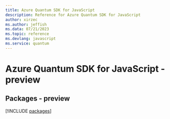 ```yaml
---
title: Azure Quantum SDK for JavaScript
description: Reference for Azure Quantum SDK for JavaScript
author: xirzec
ms.author: jeffish
ms.data: 07/21/2023
ms.topic: reference
ms.devlang: javascript
ms.service: quantum
---
```

# Azure Quantum SDK for JavaScript - preview
## Packages - preview
[!INCLUDE [packages](quantum-index.md)]